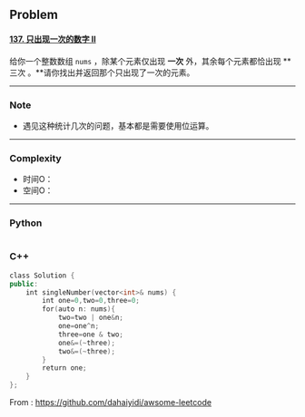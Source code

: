 ## Problem

#### [137. 只出现一次的数字 II](https://leetcode-cn.com/problems/single-number-ii/)

给你一个整数数组 `nums` ，除某个元素仅出现 **一次** 外，其余每个元素都恰出现 **三次 。**请你找出并返回那个只出现了一次的元素。

------

### Note

- 遇见这种统计几次的问题，基本都是需要使用位运算。

------

### Complexity

- 时间O：
- 空间O：

------

### Python

```python

```

### C++

```C++
class Solution {
public:
    int singleNumber(vector<int>& nums) {
        int one=0,two=0,three=0;
        for(auto n: nums){
            two=two | one&n;
            one=one^n;
            three=one & two;
            one&=(~three);
            two&=(~three);
        }
        return one;
    }
};
```



From : https://github.com/dahaiyidi/awsome-leetcode
